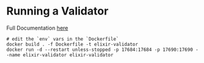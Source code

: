 # Running a Validator 

Full Documentation [here](https://docs.elixir.finance/running-an-elixir-validator)

```
# edit the `env` vars in the `Dockerfile`
docker build . -f Dockerfile -t elixir-validator
docker run -d --restart unless-stopped -p 17684:17684 -p 17690:17690 --name elixir-validator elixir-validator
```
